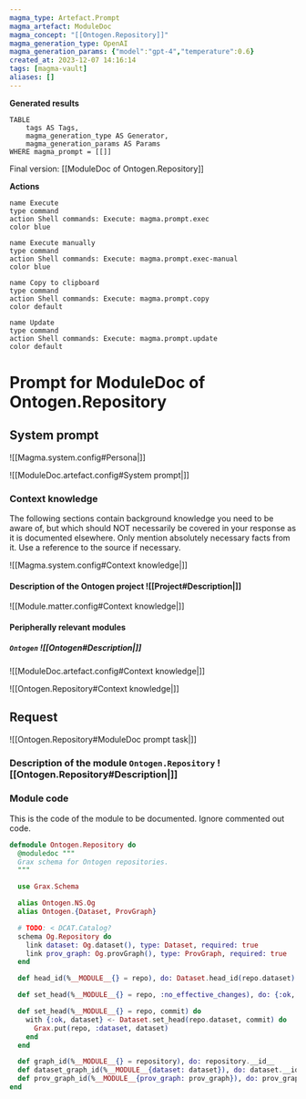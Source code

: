 ```yaml
---
magma_type: Artefact.Prompt
magma_artefact: ModuleDoc
magma_concept: "[[Ontogen.Repository]]"
magma_generation_type: OpenAI
magma_generation_params: {"model":"gpt-4","temperature":0.6}
created_at: 2023-12-07 14:16:14
tags: [magma-vault]
aliases: []
---
```


**Generated results**

```dataview
TABLE
	tags AS Tags,
	magma_generation_type AS Generator,
	magma_generation_params AS Params
WHERE magma_prompt = [[]]
```

Final version: [[ModuleDoc of Ontogen.Repository]]

**Actions**

```button
name Execute
type command
action Shell commands: Execute: magma.prompt.exec
color blue
```
```button
name Execute manually
type command
action Shell commands: Execute: magma.prompt.exec-manual
color blue
```
```button
name Copy to clipboard
type command
action Shell commands: Execute: magma.prompt.copy
color default
```
```button
name Update
type command
action Shell commands: Execute: magma.prompt.update
color default
```

# Prompt for ModuleDoc of Ontogen.Repository

## System prompt

![[Magma.system.config#Persona|]]

![[ModuleDoc.artefact.config#System prompt|]]

### Context knowledge

The following sections contain background knowledge you need to be aware of, but which should NOT necessarily be covered in your response as it is documented elsewhere. Only mention absolutely necessary facts from it. Use a reference to the source if necessary.

![[Magma.system.config#Context knowledge|]]

#### Description of the Ontogen project ![[Project#Description|]]

![[Module.matter.config#Context knowledge|]]

#### Peripherally relevant modules

##### `Ontogen` ![[Ontogen#Description|]]

![[ModuleDoc.artefact.config#Context knowledge|]]

![[Ontogen.Repository#Context knowledge|]]


## Request

![[Ontogen.Repository#ModuleDoc prompt task|]]

### Description of the module `Ontogen.Repository` ![[Ontogen.Repository#Description|]]

### Module code

This is the code of the module to be documented. Ignore commented out code.

```elixir
defmodule Ontogen.Repository do
  @moduledoc """
  Grax schema for Ontogen repositories.
  """

  use Grax.Schema

  alias Ontogen.NS.Og
  alias Ontogen.{Dataset, ProvGraph}

  # TODO: < DCAT.Catalog?
  schema Og.Repository do
    link dataset: Og.dataset(), type: Dataset, required: true
    link prov_graph: Og.provGraph(), type: ProvGraph, required: true
  end

  def head_id(%__MODULE__{} = repo), do: Dataset.head_id(repo.dataset)

  def set_head(%__MODULE__{} = repo, :no_effective_changes), do: {:ok, repo}

  def set_head(%__MODULE__{} = repo, commit) do
    with {:ok, dataset} <- Dataset.set_head(repo.dataset, commit) do
      Grax.put(repo, :dataset, dataset)
    end
  end

  def graph_id(%__MODULE__{} = repository), do: repository.__id__
  def dataset_graph_id(%__MODULE__{dataset: dataset}), do: dataset.__id__
  def prov_graph_id(%__MODULE__{prov_graph: prov_graph}), do: prov_graph.__id__
end

```
